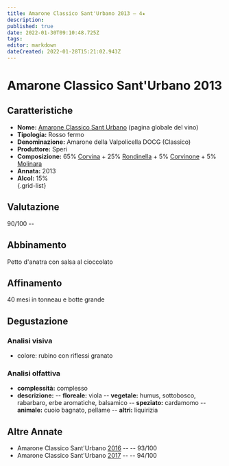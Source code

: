```yaml
---
title: Amarone Classico Sant'Urbano 2013 – 4★
description: 
published: true
date: 2022-01-30T09:10:48.725Z
tags: 
editor: markdown
dateCreated: 2022-01-28T15:21:02.943Z
---
```


<div class="annata">
  
# Amarone Classico Sant'Urbano 2013


## Caratteristiche
- **Nome:** <span class="nome">[Amarone Classico Sant Urbano](/vini/Italia/Veneto/Speri/Amarone-Classico-Sant-Urbano/scheda-globale)</span> (pagina globale del vino) 
- **Tipologia:** Rosso fermo
- **Denominazione:** <span class="denominazione">Amarone della Valpolicella DOCG (Classico)</span> 
- **Produttore:** <span class="cantina">Speri</span> 
- **Composizione:** <span class="vitigno">65% [Corvina](/vitigni/Italia/bacca-nera/corvina) + 25% [Rondinella](/vitigni/Italia/bacca-nera/rondinella) + 5% [Corvinone](/vitigni/Italia/bacca-nera/corvinone) + 5% [Molinara](/vitigni/Italia/bacca-nera/molinara)</span>
- **Annata:** <span class="annocorrente">2013</span>
- **Alcol:** 15%  
{.grid-list}

## Valutazione

<span class="punteggio">90/100</span> -- <span class="valutazione"><span class="star-4"></span></span>

## Abbinamento
Petto d'anatra con salsa al cioccolato

## Affinamento
40 mesi in tonneau e botte grande

## Degustazione

### Analisi visiva
- colore: rubino con riflessi granato

### Analisi olfattiva
<div class="vini vini-2013" id="Amarone-Classico-Sant-Urbano"></div>
<div class="olfattiva-testo">
    
- **complessità:**  <span class="complessitaVino">complesso</span>
- **descrizione:** 
  -- **<span class="florealeInput">floreale</span>:** viola
  -- **<span class="vegetaleInput">vegetale</span>:** humus, sottobosco, rabarbaro, erbe aromatiche, balsamico
  -- **<span class="speziatoInput">speziato</span>:** cardamomo
  -- **<span class="animaleInput">animale</span>:** cuoio bagnato, pellame
  -- **<span class="altriInput">altri</span>:** liquirizia   

</div>

## Altre Annate
- Amarone Classico Sant'Urbano [2016](/vini/Italia/Veneto/Speri/Amarone-Classico-Sant-Urbano/2016) -- <span class="star-5"></span> -- 93/100
- Amarone Classico Sant'Urbano [2017](/vini/Italia/Veneto/Speri/Amarone-Classico-Sant-Urbano/2017) -- <span class="star-5"></span> -- 94/100
</div>

